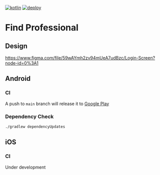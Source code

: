 [![kotlin](https://img.shields.io/badge/kotlin-1.8.10-blue.svg?logo=kotlin&style=for-the-badge)](http://kotlinlang.org)
[![deploy](https://img.shields.io/github/actions/workflow/status/hulkdx/findprofessional-frontend-mobile/push.yml?style=for-the-badge)](https://github.com/hulkdx/findprofessional-frontend-mobile/actions/workflows/push.yml)

# Find Professional

## Design
https://www.figma.com/file/59wAYmh2zv94mUeA7udBzc/Login-Screen?node-id=0%3A1

## Android

### CI
A push to `main` branch will release it to [Google Play](https://play.google.com/store/apps/details?id=com.hulkdx.findprofessional)

### Dependency Check
```sh
./gradlew dependencyUpdates
```

## iOS

### CI
Under development

